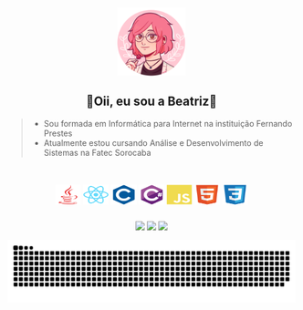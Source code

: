 <div align="center">
<img height="120em" src="icone.png"/>
  
## 🌸Oii, eu sou a Beatriz🌸
</div>

>  - Sou formada em Informática para Internet na instituição Fernando Prestes
>  - Atualmente estou cursando Análise e Desenvolvimento de Sistemas na Fatec Sorocaba

<br>


<div align="center"><br>
  <img align="center" alt="Beatriz-Ts" height="35" width="45" src="https://raw.githubusercontent.com/devicons/devicon/master/icons/java/java-plain.svg">
  <img align="center" alt="Beatriz-React" height="35" width="45" src="https://raw.githubusercontent.com/devicons/devicon/master/icons/react/react-original.svg">
  <img align="center" alt="Beatriz-Js" height="35" width="45" src="https://raw.githubusercontent.com/devicons/devicon/master/icons/c/c-plain.svg">
  <img align="center" alt="Beatriz-Csharp" height="35" width="45" src="https://raw.githubusercontent.com/devicons/devicon/master/icons/csharp/csharp-original.svg">
  <img align="center" alt="Beatriz-Js" height="35" width="45" src="https://raw.githubusercontent.com/devicons/devicon/master/icons/javascript/javascript-plain.svg">
  <img align="center" alt="Beatriz-HTML" height="35" width="45" src="https://raw.githubusercontent.com/devicons/devicon/master/icons/html5/html5-original.svg">
  <img align="center" alt="Beatriz-CSS" height="35" width="45" src="https://raw.githubusercontent.com/devicons/devicon/master/icons/css3/css3-original.svg">
  
</div>
  
  ##
 
<div align="center"> 
  <a href="https://www.instagram.com/triz_rib" target="_blank"><img src="https://img.shields.io/badge/-Instagram-%23E4405F?style=for-the-badge&logo=instagram&logoColor=white" target="_blank"></a>
  <a href = "mailto:biaalves.bar@gmail.com"><img src="https://img.shields.io/badge/-Gmail-D14836?style=for-the-badge&logo=gmail&logoColor=white" target="_blank"></a>
  <a href="https://www.linkedin.com/in/beatrizribeiro1010" target="_blank"><img src="https://img.shields.io/badge/-LinkedIn-%230077B5?style=for-the-badge&logo=linkedin&logoColor=white" target="_blank"></a> 
 

   
  ![Snake animation](https://github.com/BeatrizARibeiro/BeatrizARibeiro/blob/output/github-contribution-grid-snake.svg)
 
</div>
